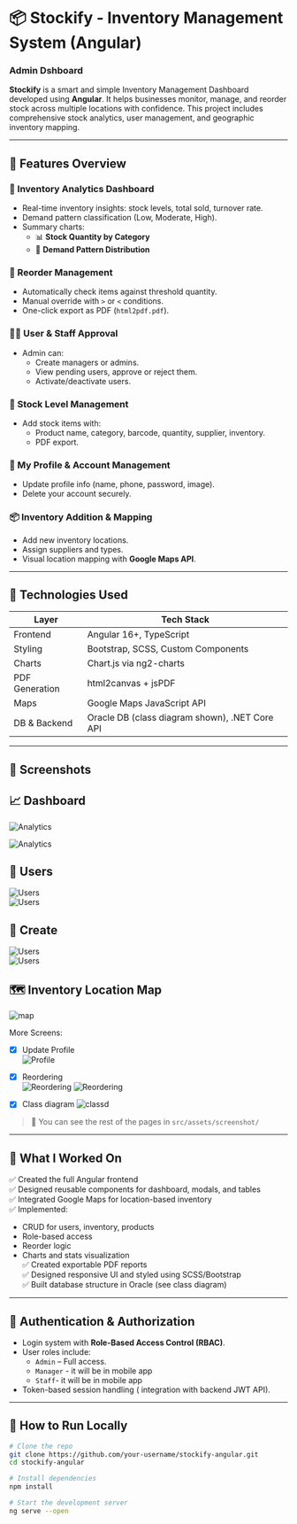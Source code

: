 # 📦 Stockify - Inventory Management System (Angular)
### Admin Dshboard
**Stockify** is a smart and simple Inventory Management Dashboard developed using **Angular**. It helps businesses monitor, manage, and reorder stock across multiple locations with confidence. This project includes comprehensive stock analytics, user management, and geographic inventory mapping.

---

## 🌟 Features Overview

### 🧾 Inventory Analytics Dashboard
- Real-time inventory insights: stock levels, total sold, turnover rate.
- Demand pattern classification (Low, Moderate, High).
- Summary charts:
  - 📊 **Stock Quantity by Category**
  - 🥧 **Demand Pattern Distribution**

### 🔁 Reorder Management
- Automatically check items against threshold quantity.
- Manual override with `>` or `<` conditions.
- One-click export as PDF (`html2pdf.pdf`).

### 🧑‍💼 User & Staff Approval
- Admin can:
  - Create managers or admins.
  - View pending users, approve or reject them.
  - Activate/deactivate users.

### 🛒 Stock Level Management
- Add stock items with:
  - Product name, category, barcode, quantity, supplier, inventory.
  - PDF export.

### 🧍 My Profile & Account Management
- Update profile info (name, phone, password, image).
- Delete your account securely.

### 📦 Inventory Addition & Mapping
- Add new inventory locations.
- Assign suppliers and types.
- Visual location mapping with **Google Maps API**.

---

## 🔧 Technologies Used

| Layer           | Tech Stack                         |
|----------------|-------------------------------------|
| Frontend       | Angular 16+, TypeScript             |
| Styling        | Bootstrap, SCSS, Custom Components  |
| Charts         | Chart.js via ng2-charts             |
| PDF Generation | html2canvas + jsPDF                 |
| Maps           | Google Maps JavaScript API          |
| DB & Backend   | Oracle DB (class diagram shown), .NET Core API|

---

## 📸 Screenshots

## 📈 Dashboard
 ![Analytics](src/assets/screenshot/dashboard1.png) 
 
 ![Analytics](src/assets/screenshot/dashboard2.png)

 ## 👤 Users
 
 ![Users](src/assets/screenshot/users.png)  
 ![Users](src/assets/screenshot/pendengstaff.png)  
 

 ## 🏢 Create 
  ![Users](src/assets/screenshot/CreateManager.png)  
  ![Users](src/assets/screenshot/Createproduct.png)  
  
 ## 🗺️ Inventory Location Map
 ![map](src/assets/screenshot/map.png)  

More Screens:
- [x] Update Profile  
  ![Profile](src/assets/screenshot/update.png)
- [x] Reordering  
  ![Reordering](src/assets/screenshot/Reorderinginfo.png)
  ![Reordering](src/assets/screenshot/documentexport.png)

- [x] Class diagram 
  ![classd](src/assets/screenshot/classd.png)

> 📂 You can see the rest of the pages in  `src/assets/screenshot/` 

---

## 🧠 What I Worked On

✅ Created the full Angular frontend  
✅ Designed reusable components for dashboard, modals, and tables  
✅ Integrated Google Maps for location-based inventory  
✅ Implemented:
- CRUD for users, inventory, products
- Role-based access
- Reorder logic
- Charts and stats visualization  
✅ Created exportable PDF reports  
✅ Designed responsive UI and styled using SCSS/Bootstrap  
✅ Built database structure in Oracle (see class diagram)

---
## 🔐 Authentication & Authorization

- Login system with **Role-Based Access Control (RBAC)**.
- User roles include:
  - `Admin` – Full access.
  - `Manager` - it will be in mobile app
  - `Staff`- it will be in mobile app
- Token-based session handling ( integration with backend JWT API).

---
## 🚀 How to Run Locally

```bash
# Clone the repo
git clone https://github.com/your-username/stockify-angular.git
cd stockify-angular

# Install dependencies
npm install

# Start the development server
ng serve --open
